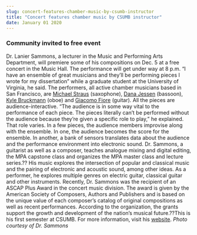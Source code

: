 ```yaml
---
slug: concert-features-chamber-music-by-csumb-instructor
title: "Concert features chamber music by CSUMB instructor"
date: January 01 2020
---
```


<h3>Community invited to free event</h3><p>Dr. Lanier Sammons, a lecturer in the Music and Performing Arts Department, will premiere some of his compositions on Dec. 5 at a free concert in the Music Hall. The performance will get under way at 8 p.m. “I have an ensemble of great musicians and they’ll be performing pieces I wrote for my dissertation” while a graduate student at the University of Virginia, he said. The performers, all active chamber musicians based in San Francisco, are <a href="http://www.mstraus.net/">Michael Straus</a> (saxophone), <a href="http://www.danajessen.com/">Dana Jessen</a> (bassoon), <a href="http://www.kylebruckmann.com/">Kyle Bruckmann</a> (oboe) and <a href="http://www.giacomofiore.com/">Giacomo Fiore</a> (guitar). All the pieces are audience-interactive. “The audience is in some way vital to the performance of each piece. The pieces literally can’t be performed without the audience because they’re given a specific role to play,” he explained. That role varies. In a few pieces, the audience members improvise along with the ensemble. In one, the audience becomes the score for the ensemble. In another, a bank of sensors translates data about the audience and the performance environment into electronic sound. Dr. Sammons, a guitarist as well as a composer, teaches analogue mixing and digital editing, the MPA capstone class and organizes the MPA master class and lecture series.?? His music explores the intersection of popular and classical music and the pairing of electronic and acoustic sound, among other ideas. As a performer, he explores multiple genres on electric guitar, classical guitar and other instruments. Recently, Dr. Sammons was the recipient of an ASCAP Plus Award in the concert music division. The award is given by the American Society of Composers, Authors and Publishers and is based on the unique value of each composer’s catalog of original compositions as well as recent performances. According to the organization, the grants support the growth and development of the nation’s musical future.??This is his first semester at CSUMB. For more information, visit his <a href="http://www.laniersammons.com/Main/">website</a>. <em>Photo courtesy of Dr. Sammons</em>
</p>
